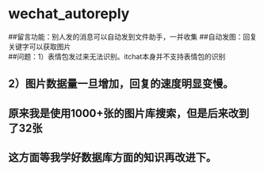 # wechat_autoreply

##留言功能：别人发的消息可以自动发到文件助手，一并收集
##自动发图：回复关键字可以获取图片<br>
##问题：1）表情包发过来无法识别。itchat本身并不支持表情包的识别
##     2）图片数据量一旦增加，回复的速度明显变慢。
##       原来我是使用1000+张的图片库搜索，但是后来改到了32张
##       这方面等我学好数据库方面的知识再改进下。

